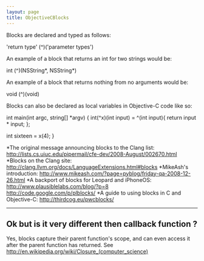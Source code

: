 ```yaml
---
layout: page
title: ObjectiveCBlocks
---
```


Blocks are declared and typed as follows:

'return type' (^)('parameter types')

An example of a block that returns an int for two strings would be:

    
int (^)(NSString*, NSString*)


An example of a block that returns nothing from no arguments would be:

    
void (^)(void)


Blocks can also be declared as local variables in Objective-C code like so:

    
int main(int argc, string[] *argv)
{
  int(^x)(int input) = ^(int input){ return input * input; };

  int sixteen = x(4);
}



*The original message announcing blocks to the Clang list: http://lists.cs.uiuc.edu/pipermail/cfe-dev/2008-August/002670.html
*Blocks on the Clang site: http://clang.llvm.org/docs/LanguageExtensions.html#blocks
*MikeAsh's introduction: http://www.mikeash.com/?page=pyblog/friday-qa-2008-12-26.html
*A backport of blocks for Leopard and iPhoneOS: http://www.plausiblelabs.com/blog/?p=8 http://code.google.com/p/plblocks/
*A guide to using blocks in C and Objective-C: http://thirdcog.eu/pwcblocks/



----
Ok but is it very different then callback function ?
----
Yes, blocks capture their parent function's scope, and can even access it after the parent function has returned. See http://en.wikipedia.org/wiki/Closure_(computer_science)

